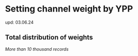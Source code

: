 # Setting channel weight by YPP

upd: 03.06.24

## Total distribution of weights

*More than 10 thousand records*